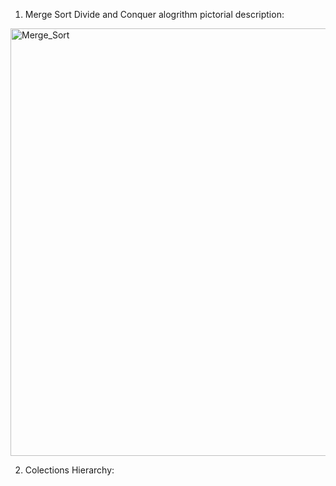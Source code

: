1. Merge Sort Divide and Conquer alogrithm pictorial description:

<img width="684" alt="Merge_Sort" src="https://user-images.githubusercontent.com/98903088/156869351-43bd4e4f-685f-4f98-a3c7-8f22eb32f097.png">

2. Colections Hierarchy:


